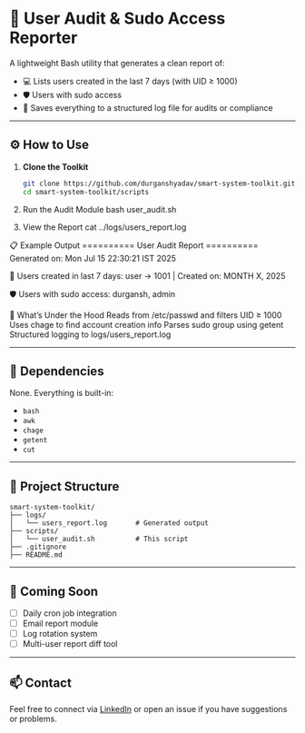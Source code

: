 # 🧠 User Audit & Sudo Access Reporter

A lightweight Bash utility that generates a clean report of:

- 💻 Lists users created in the last 7 days (with UID ≥ 1000)
- 🛡️ Users with sudo access
- 📄 Saves everything to a structured log file for audits or compliance


---

## ⚙️ How to Use

1. **Clone the Toolkit**
   ```bash
   git clone https://github.com/durganshyadav/smart-system-toolkit.git
   cd smart-system-toolkit/scripts

2. Run the Audit Module
   bash user_audit.sh

3. View the Report
   cat ../logs/users_report.log


📋 Example Output
    ========== User Audit Report ==========
Generated on: Mon Jul 15 22:30:21 IST 2025

👤 Users created in last 7 days:
user -> 1001 | Created on: MONTH X, 2025

🛡️ Users with sudo access:
durgansh, admin

🧠 What’s Under the Hood
Reads from /etc/passwd and filters UID ≥ 1000
Uses chage to find account creation info
Parses sudo group using getent
Structured logging to logs/users_report.log

---

## 🔧 Dependencies
None. Everything is built-in:

- `bash`
- `awk`
- `chage`
- `getent`
- `cut`
---

## 📁 Project Structure
```
smart-system-toolkit/
├── logs/
│   └── users_report.log       # Generated output
├── scripts/
│   └── user_audit.sh          # This script
├── .gitignore
├── README.md
```

---

## 🚀 Coming Soon

- [ ] Daily cron job integration
- [ ] Email report module
- [ ] Log rotation system
- [ ] Multi-user report diff tool

---

## 📫 Contact
Feel free to connect via [LinkedIn](https://www.linkedin.com/in/durganshyadav/) or open an issue if you have suggestions or problems.

